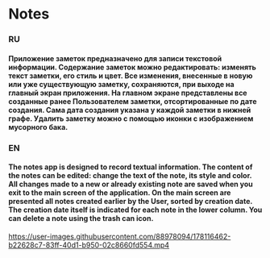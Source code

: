 <h1>
  Notes
</h1>

<h3>
  RU 
</h3>

<h4>
  Приложение заметок предназначено для записи текстовой информации. Содержание заметок можно редактировать: изменять текст заметки, его стиль и цвет.
  Все изменения, внесенные в новую или уже существующую заметку, сохраняются, при выходе на главный экран приложения. На главном экране представлены 
  все созданные ранее Пользователем заметки, отсортированные по дате создания. Сама дата создания указана у каждой заметки в нижней графе. 
  Удалить заметку можно с помощью иконки с изображением мусорного бака.
</h4>

<h3>
  EN
</h3>

<h4>
  The notes app is designed to record textual information. The content of the notes can be edited: change the text of the note, its style and color.
  All changes made to a new or already existing note are saved when you exit to the main screen of the application. On the main screen are presented
  all notes created earlier by the User, sorted by creation date. The creation date itself is indicated for each note in the lower column.
  You can delete a note using the trash can icon.
</h4>



https://user-images.githubusercontent.com/88978094/178116462-b22628c7-83ff-40d1-b950-02c8660fd554.mp4

